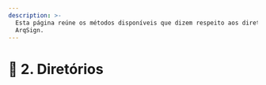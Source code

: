 ```yaml
---
description: >-
  Esta página reúne os métodos disponíveis que dizem respeito aos diretórios da
  ArqSign.
---
```


# 📂 2. Diretórios

